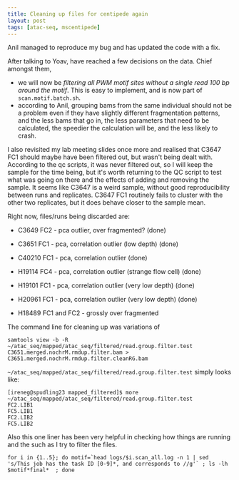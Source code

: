 ```yaml
---
title: Cleaning up files for centipede again
layout: post
tags: [atac-seq, mscentipede] 
---
```


Anil managed to reproduce my bug and has updated the code with a fix. 

After talking to Yoav, have reached a few decisions on the data. Chief amongst them, 

* we will now be *filtering all PWM motif sites without a single read 100 bp around the motif*. This is easy to implement, and is now part of `scan.motif.batch.sh`.
* according to Anil, grouping bams from the same individual should not be a problem even if they have slightly different fragmentation patterns, and the less bams that go in, the less parameters that need to be calculated, the speedier the calculation will be, and the less likely to crash.

I also revisited my lab meeting slides once more and realised that C3647 FC1 should maybe have been filtered out, but wasn't being dealt with. According to the qc scripts, it was never filtered out, so I will keep the sample for the time being, but it's worth returning to the QC script to test what was going on there and the effects of adding and removing the sample. It seems like C3647 is a weird sample, without good reproducibility between runs and replicates. C3647 FC1 routinely fails to cluster with the other two replicates, but it does behave closer to the sample mean.

Right now, files/runs being discarded are:

* C3649 FC2 - pca outlier, over fragmented? (done)
* C3651 FC1 - pca, correlation outlier (low depth) (done)
* C40210 FC1 - pca, correlation outlier (done)

* H19114 FC4 - pca, correlation outlier (strange flow cell) (done)
* H19101 FC1 - pca, correlation outlier (very low depth) (done)
* H20961 FC1 - pca, correlation outlier (very low depth) (done)
* H18489 FC1 and FC2 - grossly over fragmented 

The command line for cleaning up was variations of

`samtools view -b -R ~/atac_seq/mapped/atac_seq/filtered/read.group.filter.test C3651.merged.nochrM.rmdup.filter.bam > C3651.merged.nochrM.rmdup.filter.cleanRG.bam`

`~/atac_seq/mapped/atac_seq/filtered/read.group.filter.test` simply looks like:

```
[ireneg@spudling23 mapped_filtered]$ more  ~/atac_seq/mapped/atac_seq/filtered/read.group.filter.test 
FC2.LIB1
FC5.LIB1
FC2.LIB2
FC5.LIB2
```

Also this one liner has been very helpful in checking how things are running and the such as I try to filter the files. 

``` 
for i in {1..5}; do motif=`head logs/$i.scan_all.log -n 1 | sed 's/This job has the task ID [0-9]*, and corresponds to //g'` ; ls -lh $motif*final*  ; done
```
